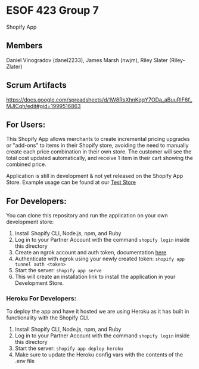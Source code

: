# ESOF 423 Group 7
Shopify App

## Members
Daniel Vinogradov (danel2233), James Marsh (nwjm), Riley Slater (Riley-Zlater)

## Scrum Artifacts
https://docs.google.com/spreadsheets/d/1W8RsXhnKqqY7ODa_aBuuRIF6f_MJlCqh/edit#gid=1999516863

## For Users:
This Shopify App allows merchants to create incremental pricing upgrades or "add-ons" to items in their Shopify store, avoiding the need to manually create each price combination in their own store. The customer will see the total cost updated automatically, and receive 1 item in their cart showing the combined price.

Application is still in development & not yet released on the Shopify App Store. Example usage can be found at our [Test Store](https://6rqueqozx1qtycs5-62796234997.shopifypreview.com/)

## For Developers:
You can clone this repository and run the application on your own development store:

1. Install Shopify CLI, Node.js, npm, and Ruby
2. Log in to your Partner Account with the command `shopify login` inside this directory
3. Create an ngrok account and auth token, documentation [here](https://ngrok.com/docs#config)
4. Authenticate with ngrok using your newly created token:
    `shopify app tunnel auth <token>`
5. Start the server:
    `shopify app serve`
6. This will create an installation link to install the application in your Development Store.

### Heroku For Developers:
To deploy the app and have it hosted we are using Heroku as it has built in functionality with the Shopify CLI.

1. Install Shopify CLI, Node.js, npm, and Ruby
2. Log in to your Partner Account with the command `shopify login` inside this directory
3. Start the server:
    `shopify app deploy heroku`
4. Make sure to update the Heroku config vars with the contents of the .env file


